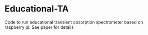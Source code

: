 # Educational-TA
Code to run educational transient absorption spectrometer based on raspberry pi. See paper for details
